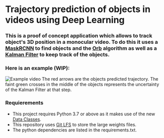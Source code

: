 # Trajectory prediction of objects in videos using Deep Learning

### This is a proof of concept application which allows to track object's 3D position in a monocular video. To do this it uses a [MaskRCNN](https://github.com/matterport/Mask_RCNN) to find objects and the [Orb](https://www.researchgate.net/publication/221111151_ORB_an_efficient_alternative_to_SIFT_or_SURF) algorithm as well as a [Kalman Filter](https://filterpy.readthedocs.io/en/latest/) to keep track of the objects.


### Here is an example (WIP):
![Example video](./../images/images/example.gif?raw=true)
The red arrows are the objects predicted trajectory.
The faint green crosses in the middle of the objects represents the uncertainty of the Kalman Filter at that step.



### Requierements
- This project requires Python 3.7 or above as it makes use of the new [Data Classes](https://docs.python.org/3/library/dataclasses.html).
- This repository uses [Git LFS](https://git-lfs.github.com) to store the large weights files.
- The python dependencies are listed in the requirements.txt.
